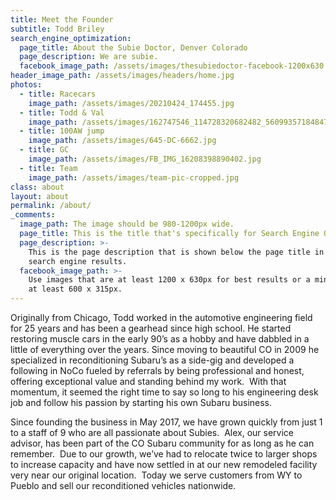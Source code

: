 ```yaml
---
title: Meet the Founder
subtitle: Todd Briley
search_engine_optimization:
  page_title: About the Subie Doctor, Denver Colorado
  page_description: We are subie.
  facebook_image_path: /assets/images/thesubiedoctor-facebook-1200x630.png
header_image_path: /assets/images/headers/home.jpg
photos:
  - title: Racecars
    image_path: /assets/images/20210424_174455.jpg
  - title: Todd & Val
    image_path: /assets/images/162747546_114728320682482_5609935718484725955_n.jpg
  - title: 100AW jump
    image_path: /assets/images/645-DC-6662.jpg
  - title: GC
    image_path: /assets/images/FB_IMG_16208398890402.jpg
  - title: Team
    image_path: /assets/images/team-pic-cropped.jpg
class: about
layout: about
permalink: /about/
_comments:
  image_path: The image should be 980-1200px wide.
  page_title: This is the title that's specifically for Search Engine Optimization.
  page_description: >-
    This is the page description that is shown below the page title in the
    search engine results.
  facebook_image_path: >-
    Use images that are at least 1200 x 630px for best results or a minimum of
    at least 600 x 315px.
---
```


Originally from Chicago, Todd worked in the automotive engineering field for 25 years and has been a gearhead since high school. He started restoring muscle cars in the early 90’s as a hobby and have dabbled in a little of everything over the years. Since moving to beautiful CO in 2009 he specialized in reconditioning Subaru’s as a side-gig and developed a following in NoCo fueled by referrals by being professional and honest, offering exceptional value and standing behind my work. &nbsp;With that momentum, it seemed the right time to say so long to his engineering desk job and follow his passion by starting his own Subaru business.

Since founding the business in May 2017, we have grown quickly from just 1 to a staff of 9 who are all passionate about Subies.&nbsp; Alex, our service advisor, has been part of the CO Subaru community for as long as he can remember. &nbsp;Due to our growth, we’ve had to relocate twice to larger shops to increase capacity and have now settled in at our new remodeled facility very near our original location.&nbsp; Today we serve customers from WY to Pueblo and sell our reconditioned vehicles nationwide.
